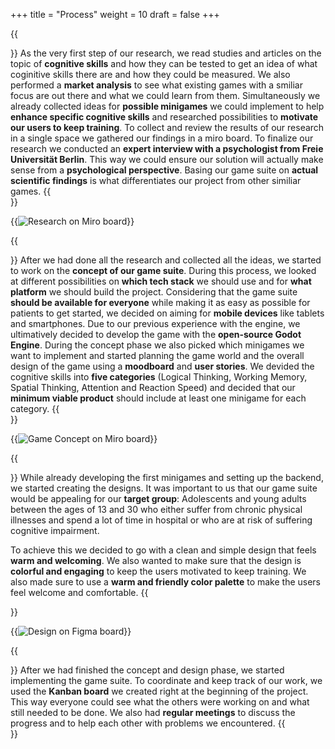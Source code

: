 +++
title = "Process"
weight = 10
draft = false
+++

{{<section title ="Research" >}} 
As the very first step of our research, we read studies and articles on the topic of **cognitive skills** and how they can be tested to get an idea of what coginitive skills there are and how they could be measured. We also performed a **market analysis** to see what existing games with a smiliar focus are out there and what we could learn from them.
Simultaneously we already collected ideas for **possible minigames** we could implement to help **enhance specific cognitive skills** and researched possibilities to **motivate our users to keep training**. To collect and review the results of our research in a single space we gathered our findings in a miro board.
To finalize our research we conducted an **expert interview with a psychologist from Freie Universität Berlin**. This way we could ensure our solution will actually make sense from a **psychological perspective**. Basing our game suite on **actual scientific findings** is what differentiates our project from other similiar games.
{{</section>}}

{{<image src="research_miro.jpg" alt="Research on Miro board" caption="Parts of our Research on the Miro Board">}}

{{<section title ="Concept" >}} 
After we had done all the research and collected all the ideas, we started to work on the **concept of our game suite**. During this process, we looked at different possibilities on **which tech stack** we should use and for **what platform** we should build the project. Considering that the game suite **should be available for everyone** while making it as easy as possible for patients to get started, we decided on aiming for **mobile devices** like tablets and smartphones. Due to our previous experience with the engine, we ultimatively decided to develop the game with the **open-source Godot Engine**.
During the concept phase we also picked which minigames we want to implement and started planning the game world and the overall design of the game using a **moodboard** and **user stories**.
We devided the cognitive skills into **five categories** (Logical Thinking, Working Memory, Spatial Thinking, Attention and Reaction Speed) and decided that our **minimum viable product** should include at least one minigame for each category.
{{</section>}}

{{<image src="concept_miro.jpg" alt="Game Concept on Miro board" caption="Parts of our game concept on the Miro Board">}}

{{<section title ="Design" >}} 
While already developing the first minigames and setting up the backend, we started creating the designs. It was important to us that our game suite would be appealing for our **target group**: Adolescents and young adults between the ages of 13 and 30 who either suffer from chronic physical illnesses and spend a lot of time in hospital or who are at risk of suffering cognitive impairment. 

To achieve this we decided to go with a clean and simple design that feels **warm and welcoming**. We also wanted to make sure that the design is **colorful and engaging** to keep the users motivated to keep training. We also made sure to use a **warm and friendly color palette** to make the users feel welcome and comfortable.
{{</section>}}

{{<image src="design_figma.jpg" alt="Design on Figma board" caption="Draft of the design elements of our game">}}

{{<section title ="Implementation" >}}
After we had finished the concept and design phase, we started implementing the game suite. To coordinate and keep track of our work, we used the **Kanban board** we created right at the beginning of the project. This way everyone could see what the others were working on and what still needed to be done. We also had **regular meetings** to discuss the progress and to help each other with problems we encountered.
{{</section>}}
